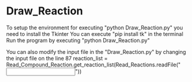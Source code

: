 # Draw_Reaction

To setup the environment for executing "python Draw_Reaction.py" you need to install the Tkinter
You can execute "pip install tk" in the terminal
Run the program by executing "python Draw_Reaction.py"

You can also modify the input file in the "Draw_Reaction.py" by changing the input file on the line 87
    reaction_list = Read_Compound_Reaction.get_reaction_list(Read_Reactions.readFile("<Input File>"))
